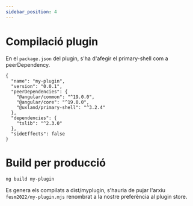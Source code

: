 ```yaml
---
sidebar_position: 4
---
```

# Compilació plugin

En el `package.json` del plugin, s'ha d'afegir el primary-shell com a peerDependency.

```
{
  "name": "my-plugin",
  "version": "0.0.1",
  "peerDependencies": {
    "@angular/common": "^19.0.0",
    "@angular/core": "^19.0.0",
    "@uxland/primary-shell": "^3.2.4" 
  },
  "dependencies": {
    "tslib": "^2.3.0"
  },
  "sideEffects": false
}

```

# Build per producció

```
ng build my-plugin
```

Es genera els compilats a dist/myplugin, s'hauria de pujar l'arxiu `fesm2022/my-plugin.mjs` renombrat a la nostre preferència al plugin store. 


